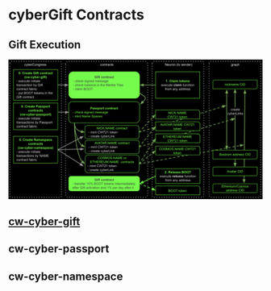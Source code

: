 # cyberGift Contracts
## Gift Execution
![Gift Execution](img/gift_execution.png)
## [cw-cyber-gift](contracts/cw-cyber-gift/README.md)
## cw-cyber-passport
## cw-cyber-namespace
